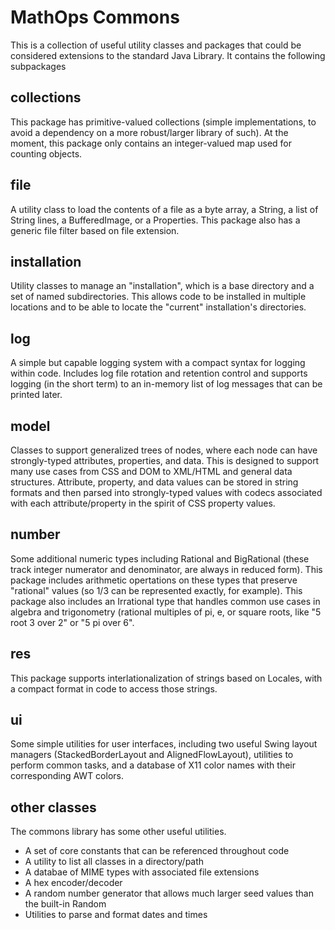 # MathOps Commons

This is a collection of useful utility classes and packages that could be considered extensions to the standard Java Library.
It contains the following subpackages

## collections

This package has primitive-valued collections (simple implementations, to avoid a dependency on a more robust/larger library of such). 
At the moment, this package only contains an integer-valued map used for counting objects.

## file

A utility class to load the contents of a file as a byte array, a String, a list of String lines, a BufferedImage, or a Properties.
This package also has a generic file filter based on file extension.

## installation

Utility classes to manage an "installation", which is a base directory and a set of named subdirectories.  This allows code to
be installed in multiple locations and to be able to locate the "current" installation's directories.

## log

A simple but capable logging system with a compact syntax for logging within code.  Includes log file rotation and retention
control and supports logging (in the short term) to an in-memory list of log messages that can be printed later.

## model

Classes to support generalized trees of nodes, where each node can have strongly-typed attributes, properties, and data.
This is designed to support many use cases from CSS and DOM to XML/HTML and general data structures.  Attribute, property,
and data values can be stored in string formats and then parsed into strongly-typed values with codecs associated with
each attribute/property in the spirit of CSS property values.

## number

Some additional numeric types including Rational and BigRational (these track integer numerator and denominator, are always
in reduced form).  This package includes arithmetic opertations on these types that preserve "rational" values (so 1/3 can
be represented exactly, for example).  This package also includes an Irrational type that handles common use cases in algebra
and trigonometry (rational multiples of pi, e, or square roots, like "5 root 3 over 2" or "5 pi over 6".

## res

This package supports interlationalization of strings based on Locales, with a compact format in code to access those strings.

## ui

Some simple utilities for user interfaces, including two useful Swing layout managers (StackedBorderLayout and AlignedFlowLayout),
utilities to perform common tasks, and a database of X11 color names with their corresponding AWT colors.

## other classes

The commons library has some other useful utilities.
- A set of core constants that can be referenced throughout code
- A utility to list all classes in a directory/path
- A databae of MIME types with associated file extensions
- A hex encoder/decoder
- A random number generator that allows much larger seed values than the built-in Random
- Utilities to parse and format dates and times

